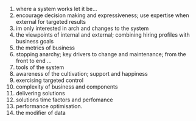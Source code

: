 1. where a system works let it be...
2. encourage decision making and expressiveness; use expertise when external for targeted results
3. im only interested in arch and changes to the system
4. the viewpoints of internal and external; combining hiring profiles with business goals
5. the metrics of business
6. stopping anarchy; key drivers to change and maintenance; from the front to end ...
7. tools of the system
8. awareness of the cultivation; support and happiness
9. exercising targeted control
10. complexity of business and components
11. delivering solutions 
12. solutions time factors and perfomance
13. performance optimisation.
13. the modifier of data
